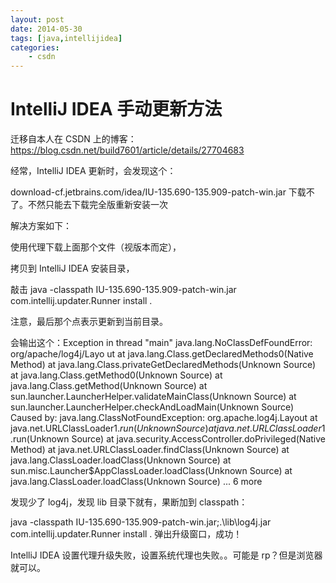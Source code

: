 ```yaml
---
layout: post
date: 2014-05-30
tags: [java,intellijidea]
categories:
    - csdn
---
```


# IntelliJ IDEA 手动更新方法

迁移自本人在 CSDN 上的博客：https://blog.csdn.net/build7601/article/details/27704683

经常，IntelliJ IDEA 更新时，会发现这个：

download-cf.jetbrains.com/idea/IU-135.690-135.909-patch-win.jar 下载不了。不然只能去下载完全版重新安装一次

解决方案如下：

使用代理下载上面那个文件（视版本而定），

拷贝到 IntelliJ IDEA 安装目录，

敲击 java -classpath IU-135.690-135.909-patch-win.jar com.intellij.updater.Runner install . 

注意，最后那个点表示更新到当前目录。

会输出这个：Exception in thread "main" java.lang.NoClassDefFoundError: org/apache/log4j/Layo
ut
        at java.lang.Class.getDeclaredMethods0(Native Method)
        at java.lang.Class.privateGetDeclaredMethods(Unknown Source)
        at java.lang.Class.getMethod0(Unknown Source)
        at java.lang.Class.getMethod(Unknown Source)
        at sun.launcher.LauncherHelper.validateMainClass(Unknown Source)
        at sun.launcher.LauncherHelper.checkAndLoadMain(Unknown Source)
Caused by: java.lang.ClassNotFoundException: org.apache.log4j.Layout
        at java.net.URLClassLoader$1.run(Unknown Source)
        at java.net.URLClassLoader$1.run(Unknown Source)
        at java.security.AccessController.doPrivileged(Native Method)
        at java.net.URLClassLoader.findClass(Unknown Source)
        at java.lang.ClassLoader.loadClass(Unknown Source)
        at sun.misc.Launcher$AppClassLoader.loadClass(Unknown Source)
        at java.lang.ClassLoader.loadClass(Unknown Source)
        ... 6 more


发现少了 log4j，发现 lib 目录下就有，果断加到 classpath：

java -classpath IU-135.690-135.909-patch-win.jar;.\lib\log4j.jar com.intellij.updater.Runner install .
弹出升级窗口，成功！

IntelliJ IDEA 设置代理升级失败，设置系统代理也失败。。可能是 rp？但是浏览器就可以。